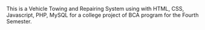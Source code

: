 This is a Vehicle Towing and Repairing System using with HTML, CSS, Javascript, PHP, MySQL for a college project of BCA program for the Fourth Semester.
